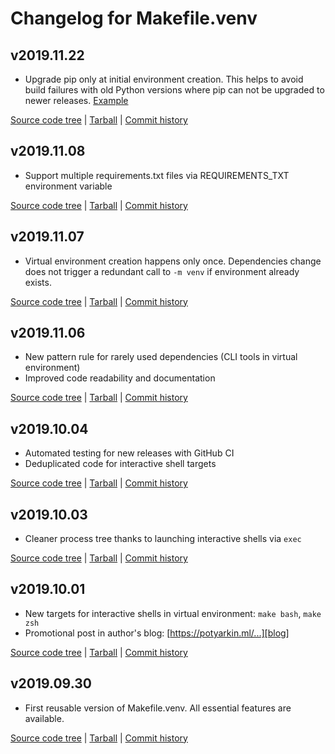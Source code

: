 # Changelog for Makefile.venv

<!--Template for new entries
## CURRENT

*
*

[Source code tree](https://github.com/sio/Makefile.venv/tree/CURRENT)
| [Tarball](https://github.com/sio/Makefile.venv/tarball/CURRENT)
| [Commit history](https://github.com/sio/Makefile.venv/compare/PREVIOUS...CURRENT)
-->


## v2019.11.22

* Upgrade pip only at initial environment creation. This helps to avoid build
  failures with old Python versions where pip can not be upgraded to newer
  releases. [Example](https://circleci.com/gh/sio/bash-complete-partial-path/53)

[Source code tree](https://github.com/sio/Makefile.venv/tree/v2019.11.22)
| [Tarball](https://github.com/sio/Makefile.venv/tarball/v2019.11.22)
| [Commit history](https://github.com/sio/Makefile.venv/compare/v2019.11.08...v2019.11.22)


## v2019.11.08

* Support multiple requirements.txt files via REQUIREMENTS_TXT environment
  variable

[Source code tree](https://github.com/sio/Makefile.venv/tree/v2019.11.08)
| [Tarball](https://github.com/sio/Makefile.venv/tarball/v2019.11.08)
| [Commit history](https://github.com/sio/Makefile.venv/compare/v2019.11.07...v2019.11.08)


## v2019.11.07

* Virtual environment creation happens only once. Dependencies change does not
  trigger a redundant call to `-m venv` if environment already exists.

[Source code tree](https://github.com/sio/Makefile.venv/tree/v2019.11.07)
| [Tarball](https://github.com/sio/Makefile.venv/tarball/v2019.11.07)
| [Commit history](https://github.com/sio/Makefile.venv/compare/v2019.11.06...v2019.11.07)


## v2019.11.06

* New pattern rule for rarely used dependencies (CLI tools in virtual
  environment)
* Improved code readability and documentation

[Source code tree](https://github.com/sio/Makefile.venv/tree/v2019.11.06)
| [Tarball](https://github.com/sio/Makefile.venv/tarball/v2019.11.06)
| [Commit history](https://github.com/sio/Makefile.venv/compare/v2019.10.04...v2019.11.06)


## v2019.10.04

* Automated testing for new releases with GitHub CI
* Deduplicated code for interactive shell targets

[Source code tree](https://github.com/sio/Makefile.venv/tree/v2019.10.04)
| [Tarball](https://github.com/sio/Makefile.venv/tarball/v2019.10.04)
| [Commit history](https://github.com/sio/Makefile.venv/compare/v2019.10.03...v2019.10.04)


## v2019.10.03

* Cleaner process tree thanks to launching interactive shells via `exec`

[Source code tree](https://github.com/sio/Makefile.venv/tree/v2019.10.03)
| [Tarball](https://github.com/sio/Makefile.venv/tarball/v2019.10.03)
| [Commit history](https://github.com/sio/Makefile.venv/compare/v2019.10.01...v2019.10.03)


## v2019.10.01

* New targets for interactive shells in virtual environment:
  `make bash`, `make zsh`
* Promotional post in author's blog: [https://potyarkin.ml/...][blog]

[blog]: https://potyarkin.ml/posts/2019/manage-python-virtual-environment-from-your-makefile/

[Source code tree](https://github.com/sio/Makefile.venv/tree/v2019.10.01)
| [Tarball](https://github.com/sio/Makefile.venv/tarball/v2019.10.01)
| [Commit history](https://github.com/sio/Makefile.venv/compare/v2019.09.30...v2019.10.01)


## v2019.09.30

* First reusable version of Makefile.venv. All essential features are available.

[Source code tree](https://github.com/sio/Makefile.venv/tree/v2019.09.30)
| [Tarball](https://github.com/sio/Makefile.venv/tarball/v2019.09.30)
| [Commit history](https://github.com/sio/Makefile.venv/compare/9c9b6d5aae8955d207d5c9d45b754c01c20be650...v2019.09.30)
